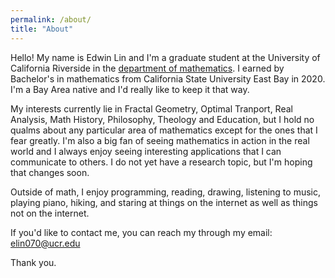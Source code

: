 ```yaml
---
permalink: /about/
title: "About"
---
```


Hello! My name is Edwin Lin and I'm a graduate student at the University of California Riverside in the [department of mathematics](https://mathdept.ucr.edu/). I earned by Bachelor's in mathematics from California State University East Bay in 2020. I'm a Bay Area native and I'd really like to keep it that way.

My interests currently lie in Fractal Geometry, Optimal Tranport, Real Analysis, Math History, Philosophy, Theology and Education, but I hold no qualms about any particular area of mathematics except for the ones that I fear greatly. I'm also a big fan of seeing mathematics in action in the real world and I always enjoy seeing interesting applications that I can communicate to others. I do not yet have a research topic, but I'm hoping that changes soon. 

Outside of math, I enjoy programming, reading, drawing, listening to music, playing piano, hiking, and staring at things on the internet as well as things not on the internet. 

If you'd like to contact me, you can reach my through my email: elin070@ucr.edu

Thank you.
